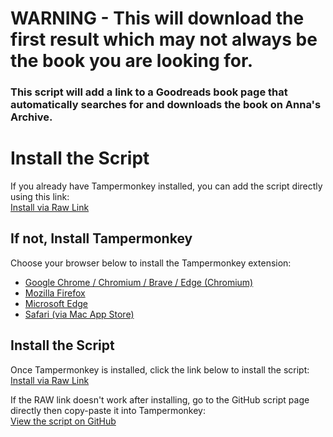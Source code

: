 # WARNING - This will download the first result which may not always be the book you are looking for.
### This script will add a link to a Goodreads book page that automatically searches for and downloads the book on Anna's Archive.

# Install the Script

If you already have Tampermonkey installed, you can add the script directly using this link:  
[Install via Raw Link](https://raw.githubusercontent.com/1stmemberdkcrew/Good2Anna/main/goodreads-annas-archive.user.js)

## If not, Install Tampermonkey

Choose your browser below to install the Tampermonkey extension:

- [Google Chrome / Chromium / Brave / Edge (Chromium)](https://chrome.google.com/webstore/detail/tampermonkey/dhdgffkkebhmkfjojejmpbldmpobfkfo)
- [Mozilla Firefox](https://addons.mozilla.org/en-US/firefox/addon/tampermonkey/)
- [Microsoft Edge](https://microsoftedge.microsoft.com/addons/detail/tampermonkey/dhdgffkkebhmkfjojejmpbldmpobfkfo)
- [Safari (via Mac App Store)](https://apps.apple.com/app/tampermonkey/id1482490089)

## Install the Script 

Once Tampermonkey is installed, click the link below to install the script:  
[Install via Raw Link](https://raw.githubusercontent.com/1stmemberdkcrew/Good2Anna/main/goodreads-annas-archive.user.js)

If the RAW link doesn't work after installing, go to the GitHub script page directly then copy-paste it into Tampermonkey:  
[View the script on GitHub](https://github.com/1stmemberdkcrew/Good2Anna/blob/main/goodreads-annas-archive.user.js)
